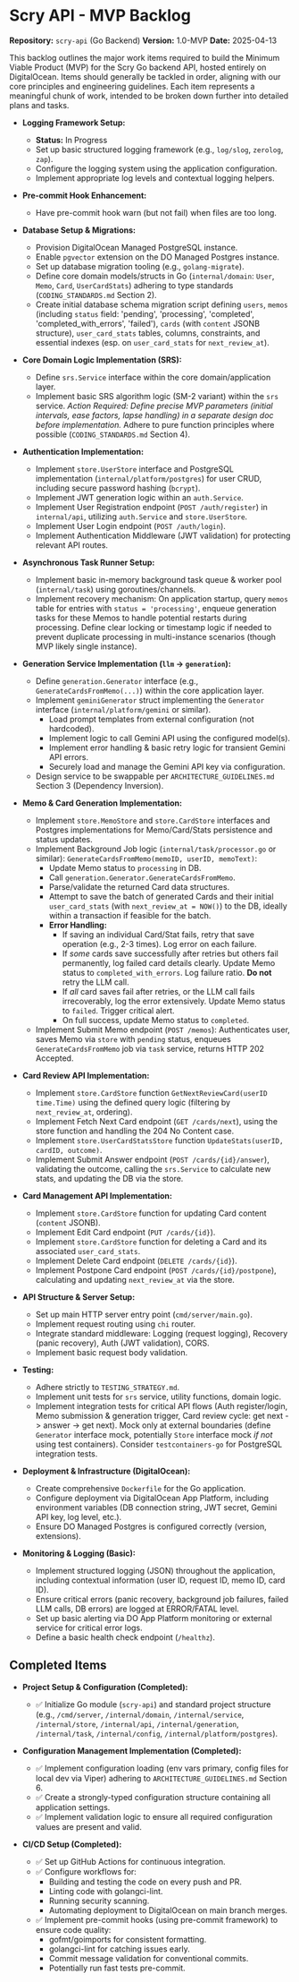 # Scry API - MVP Backlog

**Repository:** `scry-api` (Go Backend)
**Version:** 1.0-MVP
**Date:** 2025-04-13

This backlog outlines the major work items required to build the Minimum Viable Product (MVP) for the Scry Go backend API, hosted entirely on DigitalOcean. Items should generally be tackled in order, aligning with our core principles and engineering guidelines. Each item represents a meaningful chunk of work, intended to be broken down further into detailed plans and tasks.

* **Logging Framework Setup:**
    * **Status:** In Progress
    * Set up basic structured logging framework (e.g., `log/slog`, `zerolog`, `zap`).
    * Configure the logging system using the application configuration.
    * Implement appropriate log levels and contextual logging helpers.

* **Pre-commit Hook Enhancement:**
    * Have pre-commit hook warn (but not fail) when files are too long.

* **Database Setup & Migrations:**
    * Provision DigitalOcean Managed PostgreSQL instance.
    * Enable `pgvector` extension on the DO Managed Postgres instance.
    * Set up database migration tooling (e.g., `golang-migrate`).
    * Define core domain models/structs in Go (`internal/domain`: `User`, `Memo`, `Card`, `UserCardStats`) adhering to type standards (`CODING_STANDARDS.md` Section 2).
    * Create initial database schema migration script defining `users`, `memos` (including `status` field: 'pending', 'processing', 'completed', 'completed_with_errors', 'failed'), `cards` (with `content` JSONB structure), `user_card_stats` tables, columns, constraints, and essential indexes (esp. on `user_card_stats` for `next_review_at`).

* **Core Domain Logic Implementation (SRS):**
    * Define `srs.Service` interface within the core domain/application layer.
    * Implement basic SRS algorithm logic (SM-2 variant) within the `srs` service. *Action Required: Define precise MVP parameters (initial intervals, ease factors, lapse handling) in a separate design doc before implementation.* Adhere to pure function principles where possible (`CODING_STANDARDS.md` Section 4).

* **Authentication Implementation:**
    * Implement `store.UserStore` interface and PostgreSQL implementation (`internal/platform/postgres`) for user CRUD, including secure password hashing (`bcrypt`).
    * Implement JWT generation logic within an `auth.Service`.
    * Implement User Registration endpoint (`POST /auth/register`) in `internal/api`, utilizing `auth.Service` and `store.UserStore`.
    * Implement User Login endpoint (`POST /auth/login`).
    * Implement Authentication Middleware (JWT validation) for protecting relevant API routes.

* **Asynchronous Task Runner Setup:**
    * Implement basic in-memory background task queue & worker pool (`internal/task`) using goroutines/channels.
    * Implement recovery mechanism: On application startup, query `memos` table for entries with `status = 'processing'`, enqueue generation tasks for these Memos to handle potential restarts during processing. Define clear locking or timestamp logic if needed to prevent duplicate processing in multi-instance scenarios (though MVP likely single instance).

* **Generation Service Implementation (`llm` -> `generation`):**
    * Define `generation.Generator` interface (e.g., `GenerateCardsFromMemo(...)`) within the core application layer.
    * Implement `geminiGenerator` struct implementing the `Generator` interface (`internal/platform/gemini` or similar).
        * Load prompt templates from external configuration (not hardcoded).
        * Implement logic to call Gemini API using the configured model(s).
        * Implement error handling & basic retry logic for transient Gemini API errors.
        * Securely load and manage the Gemini API key via configuration.
    * Design service to be swappable per `ARCHITECTURE_GUIDELINES.md` Section 3 (Dependency Inversion).

* **Memo & Card Generation Implementation:**
    * Implement `store.MemoStore` and `store.CardStore` interfaces and Postgres implementations for Memo/Card/Stats persistence and status updates.
    * Implement Background Job logic (`internal/task/processor.go` or similar): `GenerateCardsFromMemo(memoID, userID, memoText)`:
        * Update Memo status to `processing` in DB.
        * Call `generation.Generator.GenerateCardsFromMemo`.
        * Parse/validate the returned Card data structures.
        * Attempt to save the batch of generated Cards and their initial `user_card_stats` (with `next_review_at = NOW()`) to the DB, ideally within a transaction if feasible for the batch.
        * **Error Handling:**
            * If saving an individual Card/Stat fails, retry that save operation (e.g., 2-3 times). Log error on each failure.
            * If *some* cards save successfully after retries but others fail permanently, log failed card details clearly. Update Memo status to `completed_with_errors`. Log failure ratio. **Do not** retry the LLM call.
            * If *all* card saves fail after retries, or the LLM call fails irrecoverably, log the error extensively. Update Memo status to `failed`. Trigger critical alert.
            * On full success, update Memo status to `completed`.
    * Implement Submit Memo endpoint (`POST /memos`): Authenticates user, saves Memo via `store` with `pending` status, enqueues `GenerateCardsFromMemo` job via `task` service, returns HTTP 202 Accepted.

* **Card Review API Implementation:**
    * Implement `store.CardStore` function `GetNextReviewCard(userID time.Time)` using the defined query logic (filtering by `next_review_at`, ordering).
    * Implement Fetch Next Card endpoint (`GET /cards/next`), using the store function and handling the 204 No Content case.
    * Implement `store.UserCardStatsStore` function `UpdateStats(userID, cardID, outcome)`.
    * Implement Submit Answer endpoint (`POST /cards/{id}/answer`), validating the outcome, calling the `srs.Service` to calculate new stats, and updating the DB via the store.

* **Card Management API Implementation:**
    * Implement `store.CardStore` function for updating Card content (`content` JSONB).
    * Implement Edit Card endpoint (`PUT /cards/{id}`).
    * Implement `store.CardStore` function for deleting a Card and its associated `user_card_stats`.
    * Implement Delete Card endpoint (`DELETE /cards/{id}`).
    * Implement Postpone Card endpoint (`POST /cards/{id}/postpone`), calculating and updating `next_review_at` via the store.

* **API Structure & Server Setup:**
    * Set up main HTTP server entry point (`cmd/server/main.go`).
    * Implement request routing using `chi` router.
    * Integrate standard middleware: Logging (request logging), Recovery (panic recovery), Auth (JWT validation), CORS.
    * Implement basic request body validation.

* **Testing:**
    * Adhere strictly to `TESTING_STRATEGY.md`.
    * Implement unit tests for `srs` service, utility functions, domain logic.
    * Implement integration tests for critical API flows (Auth register/login, Memo submission & generation trigger, Card review cycle: get next -> answer -> get next). Mock only at external boundaries (define `Generator` interface mock, potentially `Store` interface mock *if not* using test containers). Consider `testcontainers-go` for PostgreSQL integration tests.

* **Deployment & Infrastructure (DigitalOcean):**
    * Create comprehensive `Dockerfile` for the Go application.
    * Configure deployment via DigitalOcean App Platform, including environment variables (DB connection string, JWT secret, Gemini API key, log level, etc.).
    * Ensure DO Managed Postgres is configured correctly (version, extensions).

* **Monitoring & Logging (Basic):**
    * Implement structured logging (JSON) throughout the application, including contextual information (user ID, request ID, memo ID, card ID).
    * Ensure critical errors (panic recovery, background job failures, failed LLM calls, DB errors) are logged at ERROR/FATAL level.
    * Set up basic alerting via DO App Platform monitoring or external service for critical error logs.
    * Define a basic health check endpoint (`/healthz`).

## Completed Items

* **Project Setup & Configuration (Completed):**
    * ✅ Initialize Go module (`scry-api`) and standard project structure (e.g., `/cmd/server`, `/internal/domain`, `/internal/service`, `/internal/store`, `/internal/api`, `/internal/generation`, `/internal/task`, `/internal/config`, `/internal/platform/postgres`).

* **Configuration Management Implementation (Completed):**
    * ✅ Implement configuration loading (env vars primary, config files for local dev via Viper) adhering to `ARCHITECTURE_GUIDELINES.md` Section 6.
    * ✅ Create a strongly-typed configuration structure containing all application settings.
    * ✅ Implement validation logic to ensure all required configuration values are present and valid.

* **CI/CD Setup (Completed):**
    * ✅ Set up GitHub Actions for continuous integration.
    * ✅ Configure workflows for:
      * Building and testing the code on every push and PR.
      * Linting code with golangci-lint.
      * Running security scanning.
      * Automating deployment to DigitalOcean on main branch merges.
    * ✅ Implement pre-commit hooks (using pre-commit framework) to ensure code quality:
      * gofmt/goimports for consistent formatting.
      * golangci-lint for catching issues early.
      * Commit message validation for conventional commits.
      * Potentially run fast tests pre-commit.
